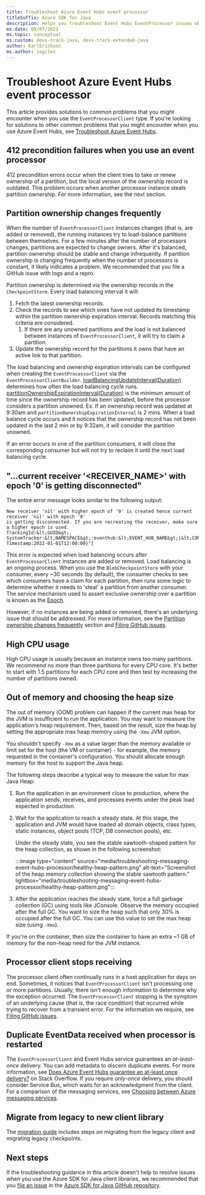 ```yaml
---
title: Troubleshoot Azure Event Hubs event processor
titleSuffix: Azure SDK for Java
description: Helps you troubleshoot Event Hubs EventProcessor issues when you use the Azure SDK for Java.
ms.date: 09/07/2023
ms.topic: conceptual
ms.custom: devx-track-java, devx-track-extended-java
author: KarlErickson
ms.author: jogiles
---
```


# Troubleshoot Azure Event Hubs event processor

This article provides solutions to common problems that you might encounter when you use the `EventProcessorClient` type. If you're looking for solutions to other common problems that you might encounter when you use Azure Event Hubs, see [Troubleshoot Azure Event Hubs](troubleshooting-messaging-event-hubs-overview.md).

## 412 precondition failures when you use an event processor

412 precondition errors occur when the client tries to take or renew ownership of a partition, but the local version of the ownership record is outdated. This problem occurs when another processor instance steals partition ownership. For more information, see the next section.

## Partition ownership changes frequently

When the number of `EventProcessorClient` instances changes (that is, are added or removed), the running instances try to load-balance partitions between themselves. For a few minutes after the number of processors changes, partitions are expected to change owners. After it's balanced, partition ownership should be stable and change infrequently. If partition ownership is changing frequently when the number of processors is constant, it likely indicates a problem. We recommended that you file a GitHub issue with logs and a repro.

Partition ownership is determined via the ownership records in the `CheckpointStore`.  Every load balancing interval it will:

1. Fetch the latest ownership records.
1. Check the records to see which ones have not updated its timestamp within the partition ownership expiration interval.  Records matching this criteria are considered.
   1. If there are any unowned partitions and the load is not balanced between instances of `EventProcessorClient`, it will try to claim a partition.
2. Update the ownership record for the partitions it owns that have an active link to that partition.

The load balancing and ownership expiration intervals can be configured when creating the `EventProcessorClient` via the `EventProcessorClientBuilder`.  [loadBalancingUpdateInterval(Duration)](https://learn.microsoft.com/java/api/com.azure.messaging.eventhubs.eventprocessorclientbuilder?view=azure-java-stable#com-azure-messaging-eventhubs-eventprocessorclientbuilder-loadbalancingupdateinterval(java-time-duration)) determines how often the load balancing cycle runs.  [partitionOwnershipExpirationInterval(Duration)](https://learn.microsoft.com/java/api/com.azure.messaging.eventhubs.eventprocessorclientbuilder?view=azure-java-stable#com-azure-messaging-eventhubs-eventprocessorclientbuilder-partitionownershipexpirationinterval(java-time-duration)) is the minimum amount of time since the ownership record has been updated, before the processor considers a partition unowned.  Ex. If an ownership record was updated at 9:30am and `partitionOwnershipExpirationInterval` is 2 mins.  When a load balance cycle occurs and it notices that the ownership record has not been updated in the last 2 min or by 9:32am, it will consider the partition unowned.

If an error occurs in one of the partition consumers, it will close the corresponding consumer but will not try to reclaim it until the next load balancing cycle.

## "...current receiver '&lt;RECEIVER_NAME&gt;' with epoch '0' is getting disconnected"

The entire error message looks similar to the following output:

```output
New receiver 'nil' with higher epoch of '0' is created hence current receiver 'nil' with epoch '0'
is getting disconnected. If you are recreating the receiver, make sure a higher epoch is used.
TrackingId:&lt;GUID&gt;, SystemTracker:&lt;NAMESPACE&gt;:eventhub:&lt;EVENT_HUB_NAME&gt;|&lt;CONSUMER_GROUP&gt;,
Timestamp:2022-01-01T12:00:00}"}
```

This error is expected when load balancing occurs after `EventProcessorClient` instances are added or removed. Load balancing is an ongoing process. When you use the `BlobCheckpointStore` with your consumer, every ~30 seconds (by default), the consumer checks to see which consumers have a claim for each partition, then runs some logic to determine whether it needs to 'steal' a partition from another consumer. The service mechanism used to assert exclusive ownership over a partition is known as the [Epoch](/azure/event-hubs/event-hubs-event-processor-host#epoch).

However, if no instances are being added or removed, there's an underlying issue that should be addressed. For more information, see the [Partition ownership changes frequently](#partition-ownership-changes-frequently) section and [Filing GitHub issues](https://github.com/Azure/azure-sdk-for-java/issues/new/choose).

## High CPU usage

High CPU usage is usually because an instance owns too many partitions. We recommend no more than three partitions for every CPU core. It's better to start with 1.5 partitions for each CPU core and then test by increasing the number of partitions owned.

## Out of memory and choosing the heap size

The out of memory (OOM) problem can happen if the current max heap for the JVM is insufficient to run the application. You may want to measure the application's heap requirement. Then, based on the result, size the heap by setting the appropriate max heap memory using the `-Xmx` JVM option.

You shouldn't specify `-Xmx` as a value larger than the memory available or limit set for the host (the VM or container) - for example, the memory requested in the container's configuration. You should allocate enough memory for the host to support the Java heap.

The following steps describe a typical way to measure the value for max Java Heap:

1. Run the application in an environment close to production, where the application sends, receives, and processes events under the peak load expected in production.

1. Wait for the application to reach a steady state. At this stage, the application and JVM would have loaded all domain objects, class types, static instances, object pools (TCP, DB connection pools), etc.

   Under the steady state, you see the stable sawtooth-shaped pattern for the heap collection, as shown in the following screenshot:

   :::image type="content" source="media/troubleshooting-messaging-event-hubs-processor/healthy-heap-pattern.png" alt-text="Screenshot of the heap memory collection showing the stable sawtooth pattern." lightbox="media/troubleshooting-messaging-event-hubs-processor/healthy-heap-pattern.png":::

1. After the application reaches the steady state, force a full garbage collection (GC) using tools like JConsole. Observe the memory occupied after the full GC. You want to size the heap such that only 30% is occupied after the full GC. You can use this value to set the max heap size (using `-Xmx`).

If you're on the container, then size the container to have an extra ~1 GB of memory for the non-heap need for the JVM instance.

## Processor client stops receiving

The processor client often continually runs in a host application for days on end. Sometimes, it notices that `EventProcessorClient` isn't processing one or more partitions. Usually, there isn't enough information to determine why the exception occurred. The `EventProcessorClient` stopping is the symptom of an underlying cause (that is, the race condition) that occurred while trying to recover from a transient error. For the information we require, see [Filing GitHub issues](https://github.com/Azure/azure-sdk-for-java/issues/new/choose).

## Duplicate EventData received when processor is restarted

The `EventProcessorClient` and Event Hubs service guarantees an *at-least-once* delivery. You can add metadata to discern duplicate events. For more information, see [Does Azure Event Hubs guarantee an at-least once delivery?](https://stackoverflow.com/questions/33220685/does-azure-event-hub-guarantees-at-least-once-delivery/33577018#33577018) on Stack Overflow. If you require *only-once* delivery, you should consider Service Bus, which waits for an acknowledgment from the client. For a comparison of the messaging services, see [Choosing between Azure messaging services](/azure/event-grid/compare-messaging-services).

## Migrate from legacy to new client library

The [migration guide](https://github.com/Azure/azure-sdk-for-java/blob/main/sdk/eventhubs/azure-messaging-eventhubs/migration-guide.md) includes steps on migrating from the legacy client and migrating legacy checkpoints.

## Next steps

If the troubleshooting guidance in this article doesn't help to resolve issues when you use the Azure SDK for Java client libraries, we recommended that you [file an issue](https://github.com/Azure/azure-sdk-for-java/issues/new/choose) in the [Azure SDK for Java GitHub repository](https://github.com/Azure/azure-sdk-for-java).
